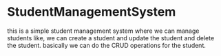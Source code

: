 # StudentManagementSystem
this is a simple student management system where we can manage students like,
we can create a student and update the student and delete the student.
basically we can do the CRUD operations for the student.

